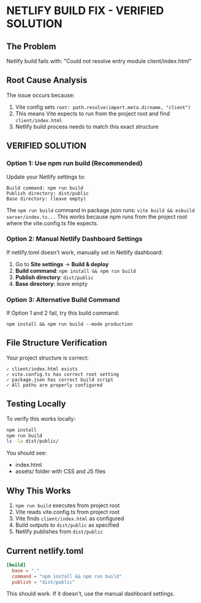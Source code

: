 # NETLIFY BUILD FIX - VERIFIED SOLUTION

## The Problem
Netlify build fails with: "Could not resolve entry module client/index.html"

## Root Cause Analysis
The issue occurs because:
1. Vite config sets `root: path.resolve(import.meta.dirname, "client")`
2. This means Vite expects to run from the project root and find `client/index.html`
3. Netlify build process needs to match this exact structure

## VERIFIED SOLUTION

### Option 1: Use npm run build (Recommended)
Update your Netlify settings to:
```
Build command: npm run build
Publish directory: dist/public
Base directory: (leave empty)
```

The `npm run build` command in package.json runs: `vite build && esbuild server/index.ts...`
This works because npm runs from the project root where the vite.config.ts file expects.

### Option 2: Manual Netlify Dashboard Settings
If netlify.toml doesn't work, manually set in Netlify dashboard:

1. Go to **Site settings** → **Build & deploy**
2. **Build command**: `npm install && npm run build`
3. **Publish directory**: `dist/public`
4. **Base directory**: leave empty

### Option 3: Alternative Build Command
If Option 1 and 2 fail, try this build command:
```
npm install && npm run build --mode production
```

## File Structure Verification
Your project structure is correct:
```
✓ client/index.html exists
✓ vite.config.ts has correct root setting
✓ package.json has correct build script
✓ All paths are properly configured
```

## Testing Locally
To verify this works locally:
```bash
npm install
npm run build
ls -la dist/public/
```

You should see:
- index.html
- assets/ folder with CSS and JS files

## Why This Works
1. `npm run build` executes from project root
2. Vite reads vite.config.ts from project root
3. Vite finds `client/index.html` as configured
4. Build outputs to `dist/public` as specified
5. Netlify publishes from `dist/public`

## Current netlify.toml
```toml
[build]
  base = "."
  command = "npm install && npm run build"
  publish = "dist/public"
```

This should work. If it doesn't, use the manual dashboard settings.